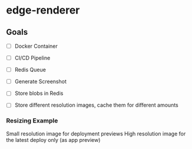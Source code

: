 # edge-renderer

## Goals

* [ ] Docker Container
* [ ] CI/CD Pipeline
* [ ] Redis Queue
* [ ] Generate Screenshot
* [ ] Store blobs in Redis

* [ ]  Store different resolution images, cache them for different amounts

### Resizing Example

Small resolution image for deployment previews
High resolution image for the latest deploy only (as app preview)
